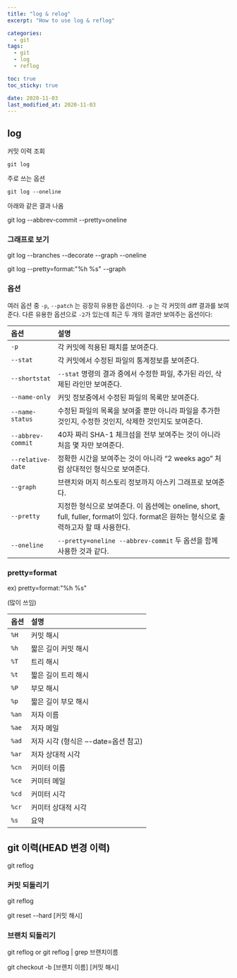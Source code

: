 ```yaml
---
title: "log & relog"
excerpt: "How to use log & reflog"

categories:
  - git
tags:
  - git
  - log
  - reflog

toc: true
toc_sticky: true

date: 2020-11-03
last_modified_at: 2020-11-03
---
```


##  log
커밋 이력 조회
```shell
git log
```

주로 쓰는 옵션
```shell
git log --oneline
```
아래와 같은 결과 나옴

git log --abbrev-commit --pretty=oneline


### 그래프로 보기

git log --branches --decorate --graph --oneline

git log --pretty=format:"%h %s" --graph


### 옵션

 여러 옵션 중 `-p`, `--patch` 는 굉장히 유용한 옵션이다. `-p` 는 각 커밋의 diff 결과를 보여준다. 다른 유용한 옵션으로 `-2`가 있는데 최근 두 개의 결과만 보여주는 옵션이다:

| 옵션              | 설명                                                         |
| :---------------- | :----------------------------------------------------------- |
| `-p`              | 각 커밋에 적용된 패치를 보여준다.                            |
| `--stat`          | 각 커밋에서 수정된 파일의 통계정보를 보여준다.               |
| `--shortstat`     | `--stat` 명령의 결과 중에서 수정한 파일, 추가된 라인, 삭제된 라인만 보여준다. |
| `--name-only`     | 커밋 정보중에서 수정된 파일의 목록만 보여준다.               |
| `--name-status`   | 수정된 파일의 목록을 보여줄 뿐만 아니라 파일을 추가한 것인지, 수정한 것인지, 삭제한 것인지도 보여준다. |
| `--abbrev-commit` | 40자 짜리 SHA-1 체크섬을 전부 보여주는 것이 아니라 처음 몇 자만 보여준다. |
| `--relative-date` | 정확한 시간을 보여주는 것이 아니라 “2 weeks ago” 처럼 상대적인 형식으로 보여준다. |
| `--graph`         | 브랜치와 머지 히스토리 정보까지 아스키 그래프로 보여준다.    |
| `--pretty`        | 지정한 형식으로 보여준다. 이 옵션에는 oneline, short, full, fuller, format이 있다. format은 원하는 형식으로 출력하고자 할 때 사용한다. |
| `--oneline`       | `--pretty=oneline --abbrev-commit` 두 옵션을 함께 사용한 것과 같다. |


### pretty=format

ex) pretty=format:"%h %s"

(많이 쓰임)

| 옵션  | 설명                                |
| :---- | :----------------------------------|
| `%H`  | 커밋 해시                           |
| `%h`  | 짧은 길이 커밋 해시                 |
| `%T`  | 트리 해시                           |
| `%t`  | 짧은 길이 트리 해시                 |
| `%P`  | 부모 해시                           |
| `%p`  | 짧은 길이 부모 해시                 |
| `%an` | 저자 이름                           |
| `%ae` | 저자 메일                           |
| `%ad` | 저자 시각 (형식은 –-date=옵션 참고)   |
| `%ar` | 저자 상대적 시각                    |
| `%cn` | 커미터 이름                         |
| `%ce` | 커미터 메일                         |
| `%cd` | 커미터 시각                         |
| `%cr` | 커미터 상대적 시각                  |
| `%s`  | 요약                              |



## git 이력(HEAD 변경 이력)

git reflog

### 커밋 되돌리기

git reflog

git reset --hard [커밋 해시]


### 브랜치 되돌리기

git reflog or git reflog | grep 브랜치이름

git checkout -b [브랜치 이름] [커밋 해시]

